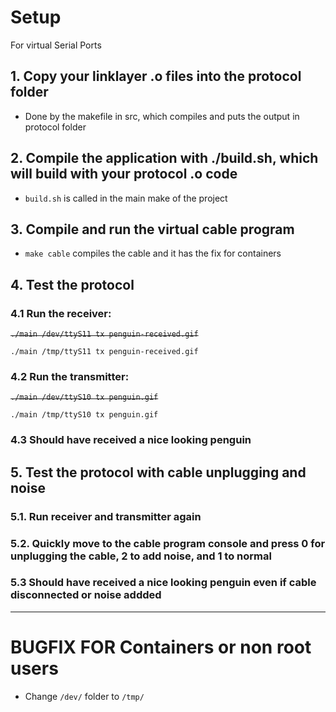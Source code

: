 # Setup
For virtual Serial Ports


## 1. Copy your linklayer .o files into the protocol folder
- Done by the makefile in src, which compiles and puts the output in protocol folder
## 2. Compile the application with ./build.sh, which will build with your protocol .o code
- ```build.sh``` is called in the main make of the project
## 3. Compile and run the virtual cable program
- ```make cable``` compiles the cable and it has the fix for containers
## 4. Test the protocol

### 4.1 Run the receiver: 

~~```./main /dev/ttyS11 tx penguin-received.gif```~~ 

```./main /tmp/ttyS11 tx penguin-received.gif```

### 4.2 Run the transmitter: 
~~```./main /dev/ttyS10 tx penguin.gif```~~

```./main /tmp/ttyS10 tx penguin.gif``` 

### 4.3 Should have received a nice looking penguin

## 5. Test the protocol with cable unplugging and noise

### 5.1. Run receiver and transmitter again

### 5.2. Quickly move to the cable program console and press 0 for unplugging the cable, 2 to add noise, and 1 to normal 

### 5.3 Should have received a nice looking penguin even if cable disconnected or noise addded

---

# BUGFIX FOR Containers or non root users

- Change ``/dev/`` folder to ``/tmp/``

